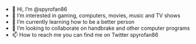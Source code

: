 - 👋 Hi, I’m @spyrofan86
- 👀 I’m interested in gaming, computers, movies, music and TV shows 
- 🌱 I’m currently learning how to be a better person 
- 💞️ I’m looking to collaborate on handbrake and other computer programs 
- 📫 How to reach me you can find me on Twitter spyrofan86

<!---
spyrofan86/spyrofan86 is a ✨ special ✨ repository because its `README.md` (this file) appears on your GitHub profile.
You can click the Preview link to take a look at your changes.
--->
